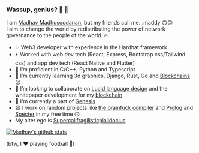 ### Wassup, genius? 👀 👋 

I am [Madhav Madhusoodanan](https://madhav-madhusoodanan.github.io), but my friends call me...maddy 🙃🙃 <br />
I aim to change the world by redistributing the power of network governance to the people of the world. 🔥 <br />
- ✨ Web3 developer with experience in the Hardhat framework
- ⚡ Worked with web dev tech (React, Express, Bootstrap css/Tailwind css) and app dev tech (React Native and Flutter)
- 🌟 I’m proficient in C/C++, Python and Typescript
- 🌱 I’m currently learning 3d graphics, Django, Rust, Go and [Blockchains](https://github.com/madhav-madhusoodanan/blockchain) 😜
- 👯 I’m looking to collaborate on [Lucid language design](https://github.com/madhav-madhusoodanan/language-design-committee) and the whitepaper development for my [blockchain](https://github.com/madhav-madhusoodanan/blockchain)
- 🌟 I'm currently a part of [Genesis](https://github.com/decentralised-everything)
- 😄 I work on random projects like [the brainfuck compiler](https://github.com/madhav-madhusoodanan/brainfuck) and [Prolog](https://github.com/madhav-madhusoodanan/prolog) and [Specter](https://github.com/madhav-madhusoodanan/specter) in my free time 🙃
- My alter ego is [Supercalifragilisticpialidocius](https://github.com/Supercalifragilisticpialidocius) <br />


[![Madhav's github stats](https://github-readme-stats.vercel.app/api?username=madhav-madhusoodanan&theme=radical&show_icons=true)](https://github.com/anuraghazra/github-readme-stats)


(btw, I ❤️ playing football 🌟)

<!--  The original halp that github generously gave
**madhav-madhusoodanan/madhav-madhusoodanan** is a ✨ _special_ ✨ repository because its `README.md` (this file) appears on your GitHub profile.

Here are some ideas to get you started:

- 🔭 I’m currently working on ...
- 🌱 I’m currently learning ...
- 👯 I’m looking to collaborate on ...
- 🤔 I’m looking for help with ...
- 💬 Ask me about Life 
- 📫 How to reach me: ...
- 😄 Pronouns: ...
- ⚡ Fun fact: ...
- 🔭 I’m working on [Chillax](https://github.com/madhav-madhusoodanan/Chillax)
-->



